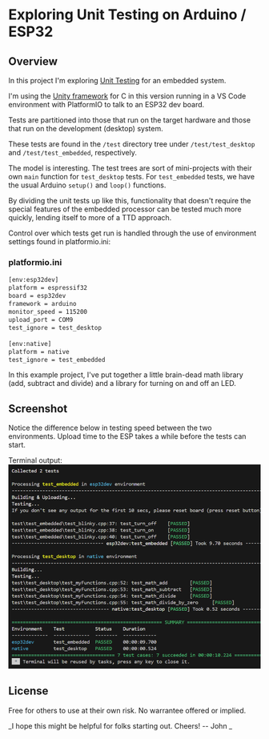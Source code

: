 # Exploring Unit Testing on Arduino / ESP32

## Overview 
In this project I'm exploring [Unit Testing](https://docs.platformio.org/en/latest/advanced/unit-testing/index.html) for an embedded system.

I'm using the [Unity framework](https://docs.platformio.org/en/latest/advanced/unit-testing/frameworks/unity.html) for C in this version running in a VS Code environment with PlatformIO to talk to an ESP32 dev board. 

Tests are partitioned into those that run on the target hardware and those that run on the development (desktop) system. 

These tests are found in the `/test` directory tree under 
`/test/test_desktop` and `/test/test_embedded`, respectively.

The model is interesting. The test trees are sort of mini-projects with their own `main` function for `test_desktop` tests. For `test_embedded` tests, we have the usual Arduino `setup()` and `loop()` functions. 

By dividing the unit tests up like this, functionality that doesn't require the special features of the embedded processor can be tested much more quickly, lending itself to more of a TTD approach. 

Control over which tests get run is handled through the use of environment settings found in platformio.ini: 

### platformio.ini

```
[env:esp32dev]
platform = espressif32
board = esp32dev
framework = arduino
monitor_speed = 115200
upload_port = COM9
test_ignore = test_desktop

[env:native]
platform = native
test_ignore = test_embedded
```

In this example project, I've put together a little brain-dead math library (add, subtract and divide) and a library for turning on and off an LED. 

## Screenshot

Notice the difference below in testing speed between the two environments. Upload time to the ESP takes a while before the tests can start. 

Terminal output: 
![Screenshot](doc/test_results.png)


## License

Free for others to use at their own risk. No warrantee offered or implied. 



_I hope this might be helpful for folks starting out. Cheers! -- John _

